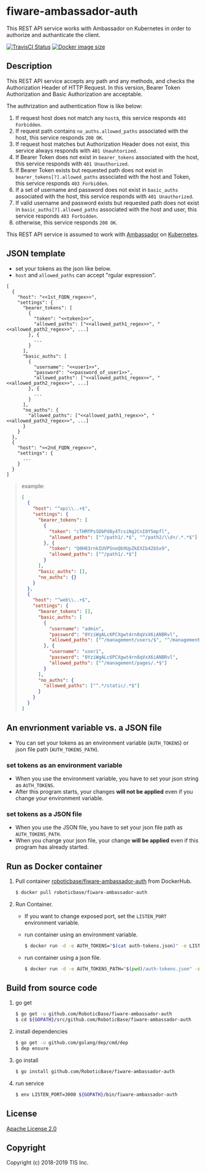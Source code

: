 # fiware-ambassador-auth
This REST API service works with Ambassador on Kubernetes in order to authorize and authanticate the client.

[![TravisCI Status](https://travis-ci.org/RoboticBase/fiware-ambassador-auth.svg?branch=master)](https://travis-ci.org/RoboticBase/fiware-ambassador-auth)
[![Docker image size](https://img.shields.io/microbadger/image-size/roboticbase/fiware-ambassador-auth.svg)](https://hub.docker.com/r/roboticbase/fiware-ambassador-auth/)

## Description
This REST API service accepts any path and any methods, and checks the Authorization Header of HTTP Request. In this version, Bearer Token Authorization and Basic Authorization are acceptable.

The authrization and authentication flow is like below:

1. If request host does not match any `host`s, this service responds `403 Forbidden`.
1. If request path contains `no_auths.allowed_paths` associated with the host, this service responds `200 OK`.
1. If request host matches but Authorization Header does not exist, this service always responds with `401 Unauhtorized`.
1. If Bearer Token does not exist in `bearer_tokens` associated with the host, this service responds with `401 Unauthorized`.
1. If Bearer Token exists but requested path does not exist in `bearer_tokens[?].allowed_paths` associated with the host and Token, this service responds `403 Forbidden`.
1. If a set of username and password does not exist in `basic_auths` associated with the host, this service responds with `401 Unauthorized`.
1. If valid username and password exists but requested path does not exist in `basic_auths[?].allowed_paths` associated with the host and user, this service responds `403 Forbidden`.
1. otherwise, this service responds `200 OK`.

This REST API service is assumed to work with [Ambassador](https://www.getambassador.io/) on [Kubernetes](https://www.getambassador.io/).

## JSON template
* set your tokens as the json like below.
* `host` and `allowed_paths` can accept "rgular expression".

```text
[
  {
    "host": "<<1st_FQDN_regex>>",
    "settings": {
      "bearer_tokens": [
        {
          "token": "<<token1>>",
          "allowed_paths": ["<<allowed_path1_regex>>", "<<allowed_path2_regex>>", ...]
        }, {
          ...
        }
      ],
      "basic_auths": [
        {
          "username": "<<user1>>",
          "password": "<<password_of_user1>>",
          "allowed_paths": ["<<allowed_path1_regex>>", "<<allowed_path2_regex>>", ...]
        }, {
          ...
        }
      ],
      "no_auths": {
        "allowed_paths": ["<<allowed_path1_regex>>", "<<allowed_path2_regex>>", ...]
      }
    }
  },
  {
    "host": "<<2nd_FQDN_regex>>",
    "settings": {
      ...
    }
  }
]
```

> example:
>
> ```json
> [
>   {
>     "host": "^api\\..+$",
>     "settings": {
>       "bearer_tokens": [
>         {
>           "token": "cTHMfPsSDbPd8y4TcsiNg2CnI0Y5mpfl",
>           "allowed_paths": ["^/path1/.*$", "^/path2/\\d+/.*.*$"]
>         }, {
>           "token": "Q0H83rnkIUVPSnoQb9UpZkEXIb42b5x9",
>           "allowed_paths": ["^/path1/.*$"]
>         }
>       ],
>       "basic_auths": [],
>       "no_auths": {}
>     }
>   },
>   {
>     "host": "^web\\..+$",
>     "settings": {
>       "bearer_tokens": [],
>       "basic_auths": [
>         {
>           "username": "admin",
>           "password": "0YziWgALc6PCXgwt4rn8qVxX6iANBRvl",
>           "allowed_paths": ["^/management/users/$", "^/management/pages/.*$"]
>         }, {
>           "username": "user1",
>           "password": "0YziWgALc6PCXgwt4rn8qVxX6iANBRvl",
>           "allowed_paths": ["^/management/pages/.*$"]
>         }
>       ],
>       "no_auths": {
>         "allowed_paths": ["^.*/static/.*$"]
>       }
>     }
>   }
> ]
> ```

## An envrionment variable vs. a JSON file
* You can set your tokens as an environment variable (`AUTH_TOKENS`) or json file path (`AUTH_TOKENS_PATH`).

### set tokens as an environment variable
* When you use the environment variable, you have to set your json string as `AUTH_TOKENS`.
* After this program starts, your changes **will not be applied** even if you change your environment variable.

### set tokens as a JSON file
* When you use the JSON file, you have to set your json file path as `AUTH_TOKENS_PATH`.
* When you change your json file, your change **will be applied** even if this program has already started.

## Run as Docker container

1. Pull container [roboticbase/fiware-ambassador-auth](https://hub.docker.com/r/roboticbase/fiware-ambassador-auth/) from DockerHub.

    ```bash
    $ docker pull roboticbase/fiware-ambassador-auth
    ```
1. Run Container.
    * If you want to change exposed port, set the `LISTEN_PORT` environment variable.
    * run container using an environment variable.

        ```bash
        $ docker run -d -e AUTH_TOKENS="$(cat auth-tokens.json)" -e LISTEN_PORT=3000 -p 3000:3000 roboticbase/fiware-ambassador-auth:0.3.0
        ```
    * run container using a json file.

        ```bash
        $ docker run -d -e AUTH_TOKENS_PATH="$(pwd)/auth-tokens.json" -e LISTEN_PORT=3000 -p 3000:3000 roboticbase/fiware-ambassador-auth:0.3.0
        ```

## Build from source code

1. go get

    ```bash
    $ go get -u github.com/RoboticBase/fiware-ambassador-auth
    $ cd ${GOPATH}/src/github.com/RoboticBase/fiware-ambassador-auth
    ```
1. install dependencies

    ```bash
    $ go get -u github.com/golang/dep/cmd/dep
    $ dep ensure
    ```
1. go install

    ```bash
    $ go install github.com/RoboticBase/fiware-ambassador-auth
    ```
1. run service

    ```bash
    $ env LISTEN_PORT=3000 ${GOPATH}/bin/fiware-ambassador-auth
    ```

## License

[Apache License 2.0](/LICENSE)

## Copyright
Copyright (c) 2018-2019 TIS Inc.
